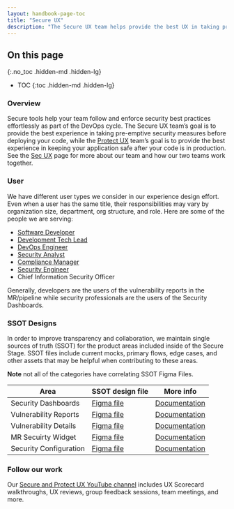 ```yaml
---
layout: handbook-page-toc
title: "Secure UX"
description: "The Secure UX team helps provide the best UX in taking pre-emptive security measures before deploying code. The Protect UX team helps provide the best UX in keeping your app safe after code is in production."
---
```


## On this page
{:.no_toc .hidden-md .hidden-lg}

- TOC
{:toc .hidden-md .hidden-lg}

### Overview
Secure tools help your team follow and enforce security best practices effortlessly as part of the DevOps cycle. The Secure UX team’s goal is to provide the best experience in taking pre-emptive security measures before deploying your code, while the [Protect UX](/handbook/engineering/ux/stage-group-ux-strategy/protect/) team’s goal is to provide the best experience in keeping your application safe after your code is in production. See the [Sec UX](/handbook/engineering/ux/stage-group-ux-strategy/sec/) page for more about our team and how our two teams work together.

### User
We have different user types we consider in our experience design effort. Even when a user has the same title, their responsibilities may vary by organization size, department, org structure, and role. Here are some of the people we are serving:

* [Software Developer](/handbook/marketing/strategic-marketing/roles-personas/#sasha-software-developer)
* [Development Tech Lead](/handbook/marketing/strategic-marketing/roles-personas/#delaney-development-team-lead)
* [DevOps Engineer](/handbook/marketing/strategic-marketing/roles-personas/#devon-devops-engineer)
* [Security Analyst](/handbook/marketing/strategic-marketing/roles-personas/#sam-security-analyst)
* [Compliance Manager](/handbook/marketing/strategic-marketing/roles-personas/#cameron-compliance-manager)
* [Security Engineer](/handbook/marketing/strategic-marketing/roles-personas/#alex-security-operations-engineer)
* Chief Information Security Officer

Generally, developers are the users of the vulnerability reports in the MR/pipeline while security professionals are the users of the Security Dashboards.

### SSOT Designs 

In order to improve transparency and collaboration, we maintain single sources of truth (SSOT) for the product areas included inside of the Secure Stage. SSOT files include current mocks, primary flows, edge cases, and other assets that may be helpful when contributing to these areas.  

**Note** not all of the categories have correlating SSOT Figma Files.

| Area | SSOT design file |  More info  |
| ----- | ----- | ----- |
| Security Dashboards | [Figma file](https://www.figma.com/file/8kT8qgibpt19KgoR4UCFWJ/Security-Dashboards?node-id=944%3A1870)  | [Documentation](https://docs.gitlab.com/ee/user/application_security/security_dashboard/) |
| Vulnerability Reports | [Figma file](https://www.figma.com/file/rBz1dal74EDy0qloQN2I59/Vulnerability-Reports-lists?node-id=2146%3A2)  |  [Documentation](https://docs.gitlab.com/ee/user/application_security/vulnerability_report/index.html) |
| Vulnerability Details | [Figma file](https://www.figma.com/file/pdrpziN1JPVrZbFKjki1m1/Vulnerability-Details?node-id=1529%3A2)  | [Documentation](https://docs.gitlab.com/ee/user/application_security/vulnerabilities/index.html) | 
| MR Secuirty Widget | [Figma file](https://www.figma.com/file/eq2XvQyGx80Ctk9fF7IrvO/MR-Security?node-id=1137%3A5317) | [Documentation]( https://docs.gitlab.com/ee/user/application_security/#view-security-scan-information-in-merge-requests) |  
| Security Configuration | [Figma file](https://www.figma.com/file/ndBDbrHCLSD61qPG3kt4H2/Security-Configuration-Settings?node-id=1003%3A2) | [Documentation](https://docs.gitlab.com/ee/user/application_security/configuration/) |


### Follow our work
Our [Secure and Protect UX YouTube channel](https://www.youtube.com/playlist?list=PL05JrBw4t0KrFCe5BgUkzFrZifjforQOz) includes UX Scorecard walkthroughs, UX reviews, group feedback sessions, team meetings, and more.
